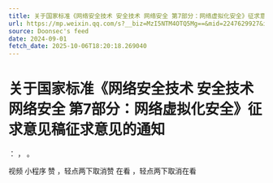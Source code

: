 ```yaml
---
title: 关于国家标准《网络安全技术 安全技术 网络安全 第7部分：网络虚拟化安全》征求意见稿征求意见的通知
url: https://mp.weixin.qq.com/s?__biz=MzI5NTM4OTQ5Mg==&mid=2247629927&idx=3&sn=d0d1fc82f12b1bceafc6dabdadd1f02f
source: Doonsec's feed
date: 2024-09-01
fetch_date: 2025-10-06T18:20:18.269040
---
```


# 关于国家标准《网络安全技术 安全技术 网络安全 第7部分：网络虚拟化安全》征求意见稿征求意见的通知

：
，
。

视频
小程序
赞
，轻点两下取消赞
在看
，轻点两下取消在看
